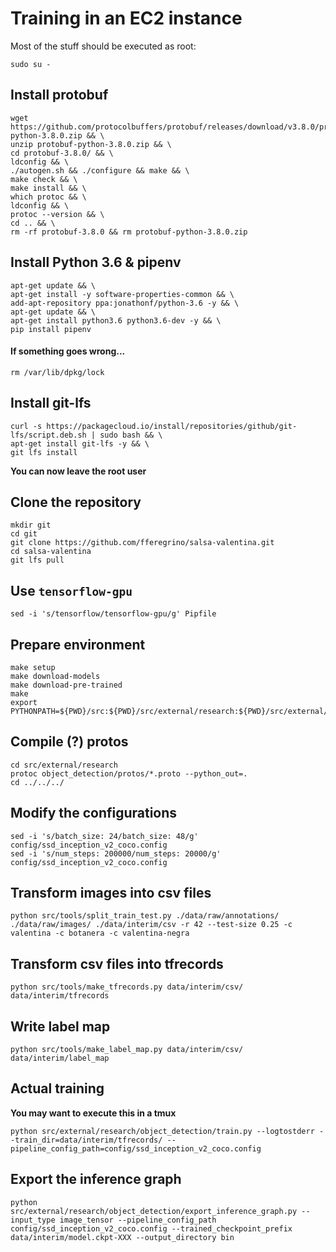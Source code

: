 # Training in an EC2 instance

Most of the stuff should be executed as root:

```shell
sudo su -
```

## Install protobuf  

```shell
wget https://github.com/protocolbuffers/protobuf/releases/download/v3.8.0/protobuf-python-3.8.0.zip && \
unzip protobuf-python-3.8.0.zip && \
cd protobuf-3.8.0/ && \
ldconfig && \
./autogen.sh && ./configure && make && \
make check && \
make install && \
which protoc && \
ldconfig && \
protoc --version && \
cd .. && \
rm -rf protobuf-3.8.0 && rm protobuf-python-3.8.0.zip
```
## Install Python 3.6 & pipenv

```shell
apt-get update && \
apt-get install -y software-properties-common && \
add-apt-repository ppa:jonathonf/python-3.6 -y && \
apt-get update && \
apt-get install python3.6 python3.6-dev -y && \
pip install pipenv
```  

#### If something goes wrong...  

```shell  
rm /var/lib/dpkg/lock  
```

## Install git-lfs

```shell
curl -s https://packagecloud.io/install/repositories/github/git-lfs/script.deb.sh | sudo bash && \
apt-get install git-lfs -y && \
git lfs install
```

**You can now leave the root user**  

## Clone the repository

```shell
mkdir git
cd git
git clone https://github.com/fferegrino/salsa-valentina.git
cd salsa-valentina
git lfs pull
```

## Use `tensorflow-gpu` 

```shell
sed -i 's/tensorflow/tensorflow-gpu/g' Pipfile
```

## Prepare environment

```shell
make setup
make download-models
make download-pre-trained
make
export PYTHONPATH=${PWD}/src:${PWD}/src/external/research:${PWD}/src/external/research/slim:${PYTHONPATH}
```

## Compile (?) protos 

```shell
cd src/external/research 
protoc object_detection/protos/*.proto --python_out=.
cd ../../../
```

## Modify the configurations

```shell
sed -i 's/batch_size: 24/batch_size: 48/g' config/ssd_inception_v2_coco.config
sed -i 's/num_steps: 200000/num_steps: 20000/g' config/ssd_inception_v2_coco.config
```

## Transform images into csv files

```shell
python src/tools/split_train_test.py ./data/raw/annotations/ ./data/raw/images/ ./data/interim/csv -r 42 --test-size 0.25 -c valentina -c botanera -c valentina-negra
```

## Transform csv files into tfrecords

```shell
python src/tools/make_tfrecords.py data/interim/csv/ data/interim/tfrecords
```

## Write label map  

```shell
python src/tools/make_label_map.py data/interim/csv/ data/interim/label_map
```

## Actual training

**You may want to execute this in a tmux**

```shell
python src/external/research/object_detection/train.py --logtostderr --train_dir=data/interim/tfrecords/ --pipeline_config_path=config/ssd_inception_v2_coco.config
```

## Export the inference graph

```shell
python src/external/research/object_detection/export_inference_graph.py --input_type image_tensor --pipeline_config_path config/ssd_inception_v2_coco.config --trained_checkpoint_prefix data/interim/model.ckpt-XXX --output_directory bin
```
